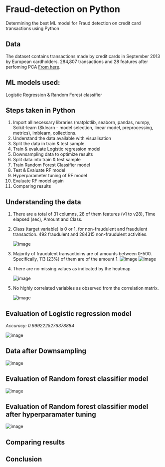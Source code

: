 # Fraud-detection on Python
Determining the best ML model for Fraud detection on credit card transactions using Python

## Data
The dataset contains transactions made by credit cards in September 2013 by European cardholders. 284,807 transactions and 28 features after perfoming PCA [From here](https://www.kaggle.com/datasets/mlg-ulb/creditcardfraud).

## ML models used:
Logistic Regression & Random Forest classifier

## Steps taken in Python
1. Import all necessary libraries (matplotlib, seaborn, pandas, numpy, Scikit-learn (Sklearn - model selection, linear model, preprocessing, metrics), imblearn, collections.
2. Understand the data available with visualisation
3. Split the data in train & test sample.
4. Train & evaluate Logistic regression model
6. Downsampling data to optimize results
7. Split data into train & test sample
8. Train Random Forest Classifier model
9. Test & Evaluate RF model
10. Hyperparameter tuning of RF model
11. Evaluate RF model again
12. Comparing results

## Understanding the data

1. There are a total of 31 columns, 28 of them features (v1 to v28), Time elapsed (sec), Amount and Class.
2. Class (target variable) is 0 or 1, for non-fraudulent and fraudulent transaction. 492 fraudulent and 284315 non-fraudulent activities.

    ![image](https://github.com/Soundaryamerak/Fraud-detection-Python-credit-card-transactions/assets/170541567/72ee2b5c-dd07-4515-8ae5-3adb6757b324)


3. Majority of fraudulent transactioins are of amounts between 0-500. Specifically, 113 (23%) of them are of the amount 1.
    ![image](https://github.com/Soundaryamerak/Fraud-detection-Python-credit-card-transactions/assets/170541567/28c3cd0e-9c0f-4bf1-a5e7-df073e07efef)
    ![image](https://github.com/Soundaryamerak/Fraud-detection-Python-credit-card-transactions/assets/170541567/c7c56b07-17c7-46cc-9004-00a08473b4a3)


5. There are no missing values as indicated by the heatmap

    ![image](https://github.com/Soundaryamerak/Fraud-detection-Python-credit-card-transactions/assets/170541567/1fae9bab-fd91-4b7b-bce5-8056f55edfa3)

6. No highly correlated variables as observed from the correlation matrix.

    ![image](https://github.com/Soundaryamerak/Fraud-detection-Python-credit-card-transactions/assets/170541567/3f84f3d4-5d45-4dce-8edf-3c3af1403f20)

## Evaluation of Logistic regression model
*Accuracy: 0.9992225276378884*

![image](https://github.com/Soundaryamerak/Fraud-detection-Python-credit-card-transactions/assets/170541567/a709603b-6ab5-49c2-b240-aa8aaaef6534)

## Data after Downsampling

![image](https://github.com/Soundaryamerak/Fraud-detection-Python-credit-card-transactions/assets/170541567/23157d51-2525-42ce-b361-8f76a8dc4e02)

## Evaluation of Random forest classifier model

![image](https://github.com/Soundaryamerak/Fraud-detection-Python-credit-card-transactions/assets/170541567/635f8df3-a6f3-40ae-a90f-5b4c0685ef22)

## Evaluation of Random forest classifier model after hyperparamater tuning

![image](https://github.com/Soundaryamerak/Fraud-detection-Python-credit-card-transactions/assets/170541567/9eb090f2-00b8-4cc3-b091-f62aa4c1fab6)

## Comparing results

## Conclusion





